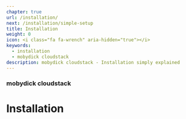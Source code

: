 ```yaml
---
chapter: true
url: /installation/
next: /installation/simple-setup
title: Installation
weight: 0
icon: <i class="fa fa-wrench" aria-hidden="true"></i>
keywords:
  - installation
  - mobydick cloudstack
description: mobydick cloudstack - Installation simply explained
---
```


### mobydick cloudstack

# Installation
